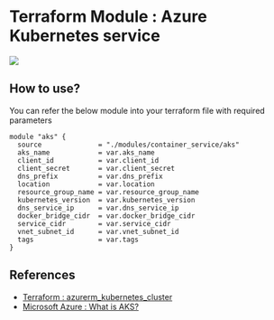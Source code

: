 # Terraform Module : Azure Kubernetes service
![](https://upload.wikimedia.org/wikipedia/commons/thumb/0/04/Terraform_Logo.svg/1920px-Terraform_Logo.svg.png)

## How to use?
You can refer the below module into your terraform file with required parameters
```
module "aks" {
  source              = "./modules/container_service/aks"
  aks_name            = var.aks_name
  client_id           = var.client_id
  client_secret       = var.client_secret
  dns_prefix          = var.dns_prefix
  location            = var.location
  resource_group_name = var.resource_group_name
  kubernetes_version  = var.kubernetes_version
  dns_service_ip      = var.dns_service_ip
  docker_bridge_cidr  = var.docker_bridge_cidr
  service_cidr        = var.service_cidr
  vnet_subnet_id      = var.vnet_subnet_id
  tags                = var.tags
}
```

## References

- [Terraform : azurerm_kubernetes_cluster](https://registry.terraform.io/providers/hashicorp/azurerm/latest/docs/resources/kubernetes_cluster)
- [Microsoft Azure : What is AKS?](https://docs.microsoft.com/en-us/azure/aks/intro-kubernetes)




